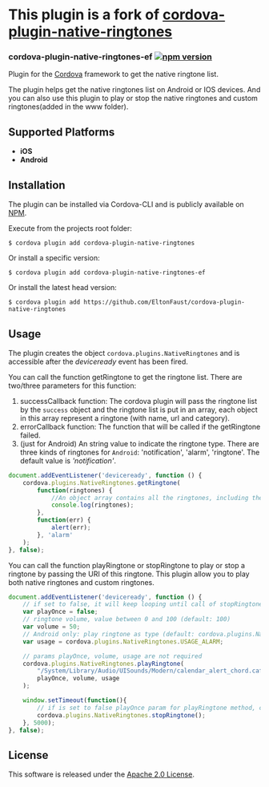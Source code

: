 # This plugin is a fork of [cordova-plugin-native-ringtones](https://github.com/TongZhangzt/cordova-plugin-native-ringtones)

### cordova-plugin-native-ringtones-ef [![npm version](https://badge.fury.io/js/cordova-plugin-native-ringtones-ef.svg)](https://badge.fury.io/js/cordova-plugin-native-ringtones-ef)

Plugin for the [Cordova](https://cordova.apache.org) framework to get the native ringtone list.

The plugin helps get the native ringtones list on Android or IOS devices. And you can also use this plugin to play or stop the native ringtones and custom ringtones(added in the www folder).

## Supported Platforms
- __iOS__ 
- __Android__ 

## Installation
The plugin can be installed via Cordova-CLI and is publicly available on [NPM](https://www.npmjs.com/package/cordova-plugin-native-ringtones).

Execute from the projects root folder:

    $ cordova plugin add cordova-plugin-native-ringtones

Or install a specific version:

    $ cordova plugin add cordova-plugin-native-ringtones-ef

Or install the latest head version:

    $ cordova plugin add https://github.com/EltonFaust/cordova-plugin-native-ringtones

## Usage
The plugin creates the object `cordova.plugins.NativeRingtones` and is accessible after the *deviceready* event has been fired.

You can call the function getRingtone to get the ringtone list. There are two/three parameters for this function:  
1. successCallback function: The cordova plugin will pass the ringtone list by the `success` object and the ringtone list is put in an array, each object in this array represent a ringtone (with name, url and category).  
2. errorCallback function: The function that will be called if the getRingtone failed.  
3. (just for Android) An string value to indicate the ringtone type. There are three kinds of ringtones for `Android`: 'notification', 'alarm', 'ringtone'. The default value is *'notification'*.

```js
document.addEventListener('deviceready', function () {
    cordova.plugins.NativeRingtones.getRingtone(
        function(ringtones) {
            //An object array contains all the ringtones, including the systems default ringtone at the beginning
            console.log(ringtones);
        },
        function(err) {
            alert(err);
        }, 'alarm'
    );
}, false);
```

You can call the function playRingtone or stopRingtone to play or stop a ringtone by passing the URI of this ringtone. This plugin allow you to play both native ringtones and custom ringtones.

```js
document.addEventListener('deviceready', function () {
    // if set to false, it will keep looping until call of stopRingtone (default: true)
    var playOnce = false;
    // ringtone volume, value between 0 and 100 (default: 100)
    var volume = 50;
    // Android only: play ringtone as type (default: cordova.plugins.NativeRingtones.USAGE_NOTIFICATION_RINGTONE)
    var usage = cordova.plugins.NativeRingtones.USAGE_ALARM;

    // params playOnce, volume, usage are not required
    cordova.plugins.NativeRingtones.playRingtone(
        "/System/Library/Audio/UISounds/Modern/calendar_alert_chord.caf",
        playOnce, volume, usage
    );

    window.setTimeout(function(){
        // if is set to false playOnce param for playRingtone method, call stopRingtone to stop playing
        cordova.plugins.NativeRingtones.stopRingtone();
    }, 5000);
}, false);
```

## License

This software is released under the [Apache 2.0 License](http://opensource.org/licenses/Apache-2.0).


